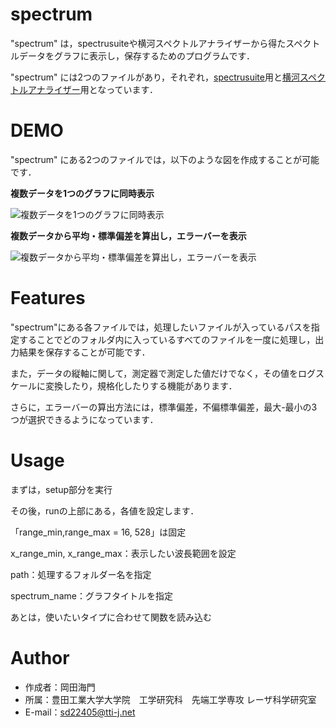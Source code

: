 # spectrum

"spectrum" は，spectrusuiteや横河スペクトルアナライザーから得たスペクトルデータをグラフに表示し，保存するためのプログラムです．

"spectrum" には2つのファイルがあり，それぞれ，[spectrusuite](https://github.com/kaito0714/spectrum/blob/main/spectrasuite)用と[横河スペクトルアナライザー](https://github.com/kaito0714/spectrum/blob/main/yokogawa_spectrum)用となっています．

# DEMO
"spectrum" にある2つのファイルでは，以下のような図を作成することが可能です．

**複数データを1つのグラフに同時表示**

![複数データを1つのグラフに同時表示](図1.png)

**複数データから平均・標準偏差を算出し，エラーバーを表示**

![複数データから平均・標準偏差を算出し，エラーバーを表示](図2.png)


# Features

"spectrum"にある各ファイルでは，処理したいファイルが入っているパスを指定することでどのフォルダ内に入っているすべてのファイルを一度に処理し，出力結果を保存することが可能です．

また，データの縦軸に関して，測定器で測定した値だけでなく，その値をログスケールに変換したり，規格化したりする機能があります．

さらに，エラーバーの算出方法には，標準偏差，不偏標準偏差，最大-最小の3つが選択できるようになっています．

# Usage

まずは，setup部分を実行

その後，runの上部にある，各値を設定します．

「range_min,range_max = 16, 528」は固定

x_range_min, x_range_max：表示したい波長範囲を設定

path：処理するフォルダー名を指定

spectrum_name：グラフタイトルを指定

あとは，使いたいタイプに合わせて関数を読み込む


# Author

* 作成者：岡田海門
* 所属：豊田工業大学大学院　工学研究科　先端工学専攻 レーザ科学研究室
* E-mail：sd22405@tti-j.net
